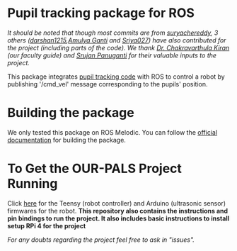# Pupil tracking package for ROS

  *It should be noted that though most commits are from [suryachereddy](https://github.com/OUR-PALS/OUR-PALS-BOT), 3 others ([darshan1215](https://github.com/darshan1215),[Amulya Ganti](https://github.com/ganti0907) and [Sriya027](https://github.com/Sriya027)) have also contributed for the project (including parts of the code). We thank [Dr. Chakravarthula Kiran](https://github.com/kirandotc) (our faculty guide) and [Srujan Panuganti](https://github.com/srujanpanuganti) for their valuable inputs to the project.*

This package integrates [pupil tracking code](https://github.com/OUR-PALS/Vision_Tracking) with ROS to control a robot by publishing '/cmd_vel' message corresponding to the pupils' position. 

# Building the package
 We only tested this package on ROS Melodic. You can follow the [official documentation](http://wiki.ros.org/ROS/Tutorials/BuildingPackages) for building the package.
# To Get the OUR-PALS Project Running
Click [here](https://github.com/OUR-PALS/OUR-PALS-BOT) for the Teensy (robot controller) and Arduino (ultrasonic sensor) firmwares for the robot. 
**This repository also contains the instructions and pin bindings to run the project. It also includes basic instructions to install setup RPi 4 for the project**

*For any doubts regarding the project feel free to ask in "issues".*